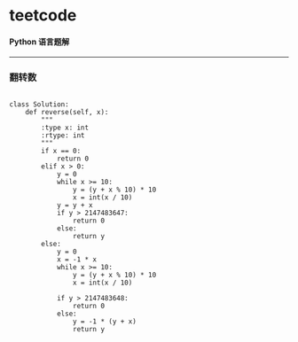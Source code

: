 # teetcode
#### Python 语言题解
-------------------------------------------------------------------
### 翻转数
<pre><code>
class Solution:
    def reverse(self, x):
        """
        :type x: int
        :rtype: int
        """
        if x == 0:
            return 0
        elif x > 0:
            y = 0
            while x >= 10:
                y = (y + x % 10) * 10 
                x = int(x / 10)
            y = y + x 
            if y > 2147483647:
                return 0
            else:
                return y
        else:
            y = 0
            x = -1 * x
            while x >= 10:
                y = (y + x % 10) * 10 
                x = int(x / 10)
            
            if y > 2147483648:
                return 0
            else:
                y = -1 * (y + x) 
                return y
</code></pre>
